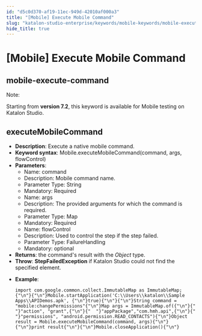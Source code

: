 ```yaml
---
id: "d5c0d370-af19-11ec-949d-42010af000a3"
title: "[Mobile] Execute Mobile Command"
slug: "katalon-studio-enterprise/keywords/mobile-keywords/mobile-execute-mobile-command"
hide_title: true
---
```


# <a id="id_0" class="anchor_top_offset"/><a id="ariaid-title1" class="anchor_top_offset"/>[Mobile] Execute Mobile Command 

  

## <a id="id_0__id" class="anchor_top_offset"/>mobile-execute-command

              
<div xmlns="http://www.w3.org/1999/xhtml" className="note note note_note"><span className="note__title">Note:</span> 
  <p className="p">Starting from <strong className="ph b">version 7.2</strong>, this keyword is
    available for Mobile testing on Katalon Studio.</p>
</div>
      
  

## <a id="id_0__id_1" class="anchor_top_offset"/>executeMobileCommand

              
<ul xmlns="http://www.w3.org/1999/xhtml" className="ul">   <li className="li">     <strong className="ph b">Description</strong>: Execute a native mobile     command.</li>   <li className="li">     <strong className="ph b">Keyword syntax</strong>:     Mobile.executeMobileCommand(command, args, flowControl)</li>   <li className="li">     <strong className="ph b">Parameters</strong>:      <ul className="ul">       <li className="li">Name: command</li>       <li className="li">Description: Mobile command name.</li>       <li className="li">Parameter Type: String</li>       <li className="li">Mandatory: Required</li>       <li className="li">Name: args</li>       <li className="li">Description: The provided arguments for which the command is         required.</li>       <li className="li">Parameter Type: Map</li>       <li className="li">Mandatory: Required</li>       <li className="li">Name: flowControl</li>       <li className="li">Description: Used to control the step if the step failed.</li>       <li className="li">Parameter Type: FailureHandling</li>       <li className="li">Mandatory: optional</li>     </ul>   </li>   <li className="li">     <strong className="ph b">Returns</strong>: the command's result with the     <em className="ph i">Object</em> type.</li>   <li className="li">     <strong className="ph b">Throw</strong>: <strong className="ph b">StepFailedException</strong> if     Katalon Studio could not find the specified element.</li>   <li className="li">     <p className="p">       <strong className="ph b">Example</strong>:</p>     <pre className="pre codeblock"><code>import com.google.common.collect.ImmutableMap as ImmutableMap;{"\n"}{"\n"}Mobile.startApplication('C:\\Users\\katalon\\Sample Apps\\APIDemos.apk', {"\n"}true){"\n"}{"\n"}String command = "mobile:changePermissions"{"\n"}Map args = ImmutableMap.of({"\n"}{"  "}"action", "grant",{"\n"}{"  "}"appPackage","com.hmh.api",{"\n"}{"  "}"permissions", "android.permission.READ_CONTACTS"){"\n"}Object result = Mobile.executeMobileCommand(command, args){"\n"}{"\n"}print result{"\n"}{"\n"}Mobile.closeApplication(){"\n"}</code></pre>   </li> </ul> 
      


